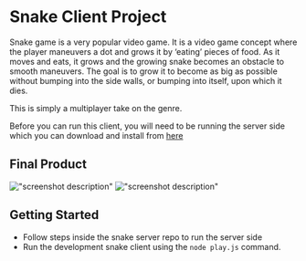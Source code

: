 # Snake Client Project

Snake game is a very popular video game. It is a video game concept where the player maneuvers a dot and grows it by ‘eating’ pieces of food. As it moves and eats, it grows and the growing snake becomes an obstacle to smooth maneuvers. The goal is to grow it to become as big as possible without bumping into the side walls, or bumping into itself, upon which it dies.

This is simply a multiplayer take on the genre.

Before you can run this client, you will need to be running the server side which you can download and install from [here](https://github.com/lighthouse-labs/snek-multiplayer)

## Final Product

!["screenshot <img width="622" alt="Screenshot 2023-07-16 at 2 23 07 PM" src="https://github.com/merinnaa/snake-client/assets/107540971/5abc6321-e258-420f-a431-ba0561c4d904">
description"](#)
!["screenshot description"<img width="465" alt="Screenshot 2023-07-16 at 2 22 18 PM" src="https://github.com/merinnaa/snake-client/assets/107540971/3e082138-def7-47a1-a8df-2b91d599edad">
](#)


## Getting Started

- Follow steps inside the snake server repo to run the server side
- Run the development snake client using the `node play.js` command.
